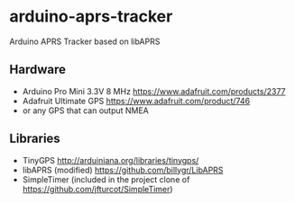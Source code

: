 # arduino-aprs-tracker

Arduino APRS Tracker based on libAPRS

## Hardware
* Arduino Pro Mini 3.3V 8 MHz https://www.adafruit.com/products/2377
* Adafruit Ultimate GPS https://www.adafruit.com/product/746
* or any GPS that can output NMEA

## Libraries
* TinyGPS http://arduiniana.org/libraries/tinygps/
* libAPRS (modified) https://github.com/billygr/LibAPRS
* SimpleTimer (included in the project clone of https://github.com/jfturcot/SimpleTimer)
